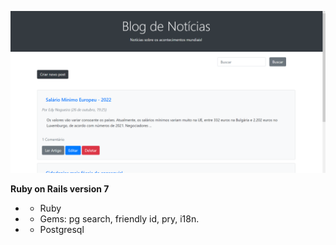 ![](app/assets/images/screen.png)


**Ruby on Rails version 7**

* - Ruby

* - Gems: pg search, friendly id, pry, i18n.

* - Postgresql
